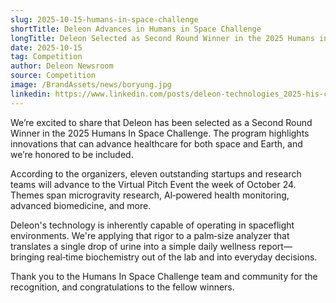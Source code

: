 ```yaml
---
slug: 2025-10-15-humans-in-space-challenge
shortTitle: Deleon Advances in Humans in Space Challenge
longTitle: Deleon Selected as Second Round Winner in the 2025 Humans in Space Challenge
date: 2025-10-15
tag: Competition
author: Deleon Newsroom
source: Competition
image: /BrandAssets/news/boryung.jpg
linkedin: https://www.linkedin.com/posts/deleon-technologies_2025-his-challenge-2nd-round-winners-activity-7373698864253394944-U6N5
---
```


We’re excited to share that Deleon has been selected as a Second Round Winner in the 2025 Humans In Space Challenge. The program highlights innovations that can advance healthcare for both space and Earth, and we’re honored to be included.

According to the organizers, eleven outstanding startups and research teams will advance to the Virtual Pitch Event the week of October 24. Themes span microgravity research, AI‑powered health monitoring, advanced biomedicine, and more.

Deleon's technology is inherently capable of operating in spaceflight environments. We're applying that rigor to a palm‑size analyzer that translates a single drop of urine into a simple daily wellness report—bringing real‑time biochemistry out of the lab and into everyday decisions.

Thank you to the Humans In Space Challenge team and community for the recognition, and congratulations to the fellow winners.
